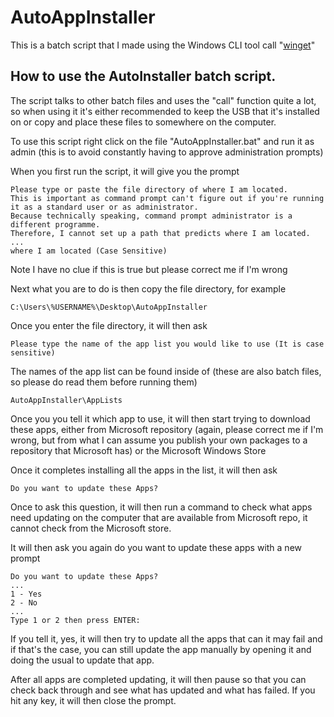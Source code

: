 # AutoAppInstaller
This is a batch script that I made using the Windows CLI tool call "[winget](https://learn.microsoft.com/en-us/windows/package-manager/winget/)"

## How to use the AutoInstaller batch script.
The script talks to other batch files and uses the "call" function quite a lot, so when using it it's either recommended to keep the USB that it's installed on or copy and place these files to somewhere on the computer.

To use this script right click on the file "AutoAppInstaller.bat" and run it as admin (this is to avoid constantly having to approve administration prompts)

When you first run the script, it will give you the prompt

    Please type or paste the file directory of where I am located.
    This is important as command prompt can't figure out if you're running it as a standard user or as administrator.
    Because technically speaking, command prompt administrator is a different programme.
    Therefore, I cannot set up a path that predicts where I am located.
    ...
    where I am located (Case Sensitive)
Note I have no clue if this is true but please correct me if I'm wrong

Next what you are to do is then copy the file directory, for example

    C:\Users\%USERNAME%\Desktop\AutoAppInstaller

Once you enter the file directory, it will then ask

    Please type the name of the app list you would like to use (It is case sensitive)

The names of the app list can be found inside of (these are also batch files, so please do read them before running them)

    AutoAppInstaller\AppLists

Once you you tell it which app to use, it will then start trying to download these apps, either from Microsoft repository (again, please correct me if I'm wrong, but from what I can assume you publish your own packages to a repository that Microsoft has) or the Microsoft Windows Store

Once it completes installing all the apps in the list, it will then ask

    Do you want to update these Apps?
Once to ask this question, it will then run a command to check what apps need updating on the computer that are available from Microsoft repo, it cannot check from the Microsoft store.

It will then ask you again do you want to update these apps with a new prompt

    Do you want to update these Apps?
    ...
    1 - Yes
    2 - No
    ...
    Type 1 or 2 then press ENTER:
If you tell it, yes, it will then try to update all the apps that can it may fail and if that's the case, you can still update the app manually by opening it and doing the usual to update that app.

After all apps are completed updating, it will then pause so that you can check back through and see what has updated and what has failed. If you hit any key, it will then close the prompt.

